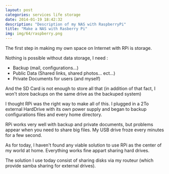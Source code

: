 ```yaml
---
layout: post
categories: services life storage
date: 2014-01-19 18:42:32
description: "Description of my NAS with RaspberryPi"
title: "Make a NAS with Rasberry Pi"
img: img/64/raspberry.png
---
```



The first step in making my own space on Internet with RPi is storage.

Nothing is possible without data storage, I need :

* Backup (mail, configurations…)
* Public Data (Shared links, shared photos… ect…)
* Private Documents for users (and myself)

And the SD Card is not enough to store all that (in addition of that fact, I won't store backups on the same drive as
the backuped system)

I thought RPi was the right way to make all of this. I plugged in a 2To external HardDrive with its own power supply and
began to backup configurations files and every home directory.

RPi works very well with backup and private documents, but problems appear when you need to share big files. My USB
drive froze every minutes for a few second.

As for today, I haven't found any viable solution to use RPi as the center of my world at home. Everything works fine
appart sharing hard drives.

The solution I use today consist of sharing disks via my routeur (which provide samba sharing for external drives).
